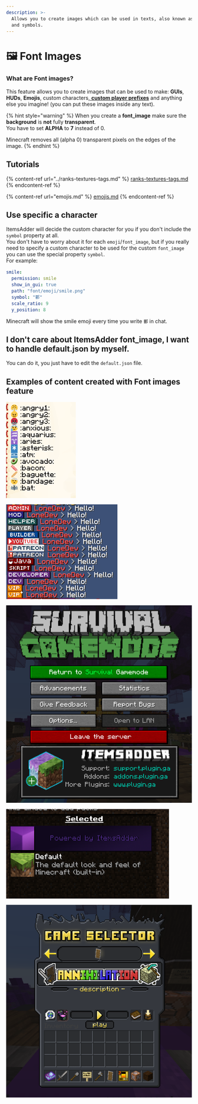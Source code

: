 ```yaml
---
description: >-
  Allows you to create images which can be used in texts, also known as glyphs
  and symbols.
---
```


# 🖼 Font Images

### What are Font images?

This feature allows you to create images that can be used to make:  **GUIs**, **HUDs**, **Emojis**, custom characters,[ **custom player prefixes**](../ranks-textures-tags.md) and anything else you imagine! (you can put these images inside any text).

{% hint style="warning" %}
When you create a **font\_image** make sure the **background** is **not** fully **transparent**.\
You have to set **ALPHA** to **7** instead of 0.

Minecraft removes all (alpha 0) transparent pixels on the edges of the image.
{% endhint %}

## Tutorials

{% content-ref url="../ranks-textures-tags.md" %}
[ranks-textures-tags.md](../ranks-textures-tags.md)
{% endcontent-ref %}

{% content-ref url="emojis.md" %}
[emojis.md](emojis.md)
{% endcontent-ref %}

## Use specific a character

ItemsAdder will decide the custom character for you if you don't include the `symbol` property at all.\
You don't have to worry about it for each `emoji`/`font_image`, but if you really need to specify a custom character to be used for the custom `font_image` you can use the special property `symbol`.\
For example:

```yaml
smile:
  permission: smile
  show_in_gui: true
  path: "font/emoji/smile.png"
  symbol: "鄿"
  scale_ratio: 9
  y_position: 8
```

Minecraft will show the smile emoji every time you write `鄿` in chat.

## I don't care about ItemsAdder font\_image, I want to handle default.json by myself.

You can do it, you just have to edit the `default.json` file.

## Examples of content created with Font images feature

![](<../../../.gitbook/assets/immagine (106).png>)

![](<../../../.gitbook/assets/image (27) (4) (1).png>)

![](<../../../.gitbook/assets/immagine (107).png>)

![](<../../../.gitbook/assets/immagine (108).png>)

![](<../../../.gitbook/assets/immagine (109).png>)
